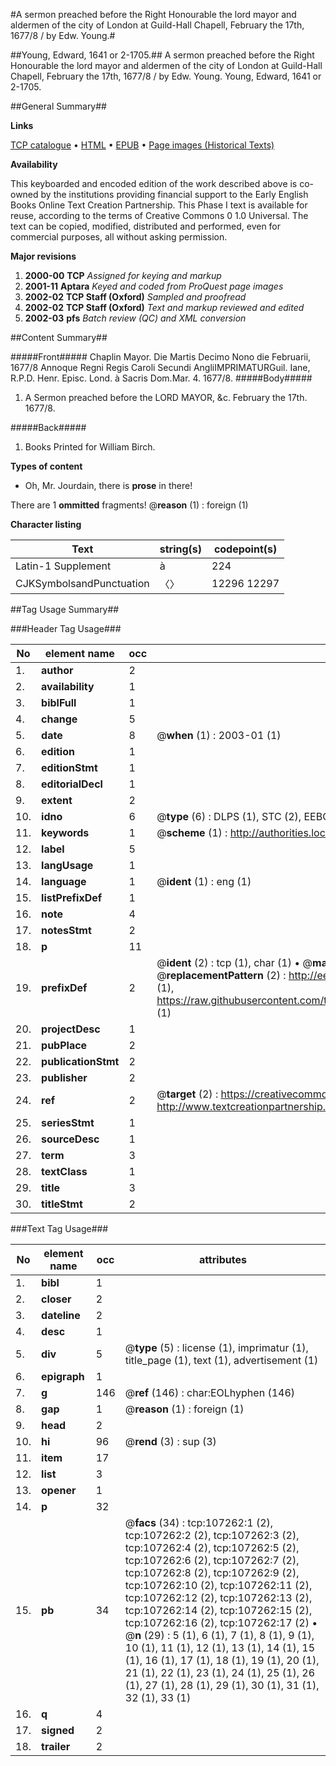 #A sermon preached before the Right Honourable the lord mayor and aldermen of the city of London at Guild-Hall Chapell, February the 17th, 1677/8 / by Edw. Young.#

##Young, Edward, 1641 or 2-1705.##
A sermon preached before the Right Honourable the lord mayor and aldermen of the city of London at Guild-Hall Chapell, February the 17th, 1677/8 / by Edw. Young.
Young, Edward, 1641 or 2-1705.

##General Summary##

**Links**

[TCP catalogue](http://www.ota.ox.ac.uk/tcp/)  • 
[HTML](http://tei.it.ox.ac.uk/tcp/Texts-HTML/free/A67/A67826.html)  • 
[EPUB](http://tei.it.ox.ac.uk/tcp/Texts-EPUB/free/A67/A67826.epub) • 
[Page images (Historical Texts)](https://data.historicaltexts.jisc.ac.uk/view?pubId=eebo-18265735e&pageId=eebo-18265735e-107262-1)

**Availability**

This keyboarded and encoded edition of the
	       work described above is co-owned by the institutions
	       providing financial support to the Early English Books
	       Online Text Creation Partnership. This Phase I text is
	       available for reuse, according to the terms of Creative
	       Commons 0 1.0 Universal. The text can be copied,
	       modified, distributed and performed, even for
	       commercial purposes, all without asking permission.

**Major revisions**

1. __2000-00__ __TCP__ *Assigned for keying and markup*
1. __2001-11__ __Aptara__ *Keyed and coded from ProQuest page images*
1. __2002-02__ __TCP Staff (Oxford)__ *Sampled and proofread*
1. __2002-02__ __TCP Staff (Oxford)__ *Text and markup reviewed and edited*
1. __2002-03__ __pfs__ *Batch review (QC) and XML conversion*

##Content Summary##

#####Front#####
Chaplin Mayor.
Die Martis Decimo Nono die Februarii,
1677/8 Annoque Regni Regis Caroli Secundi AngliIMPRIMATURGuil. Iane, R.P.D. Henr. Episc.
Lond. à Sacris Dom.Mar. 4. 1677/8.
#####Body#####

1. A Sermon preached before the
LORD MAYOR, &c.
February the 17th. 1677/8.

#####Back#####

1. Books Printed for William Birch.

**Types of content**

  * Oh, Mr. Jourdain, there is **prose** in there!

There are 1 **ommitted** fragments! 
 @__reason__ (1) : foreign (1)

**Character listing**


|Text|string(s)|codepoint(s)|
|---|---|---|
|Latin-1 Supplement|à|224|
|CJKSymbolsandPunctuation|〈〉|12296 12297|

##Tag Usage Summary##

###Header Tag Usage###

|No|element name|occ|attributes|
|---|---|---|---|
|1.|__author__|2||
|2.|__availability__|1||
|3.|__biblFull__|1||
|4.|__change__|5||
|5.|__date__|8| @__when__ (1) : 2003-01 (1)|
|6.|__edition__|1||
|7.|__editionStmt__|1||
|8.|__editorialDecl__|1||
|9.|__extent__|2||
|10.|__idno__|6| @__type__ (6) : DLPS (1), STC (2), EEBO-CITATION (1), OCLC (1), VID (1)|
|11.|__keywords__|1| @__scheme__ (1) : http://authorities.loc.gov/ (1)|
|12.|__label__|5||
|13.|__langUsage__|1||
|14.|__language__|1| @__ident__ (1) : eng (1)|
|15.|__listPrefixDef__|1||
|16.|__note__|4||
|17.|__notesStmt__|2||
|18.|__p__|11||
|19.|__prefixDef__|2| @__ident__ (2) : tcp (1), char (1)  •  @__matchPattern__ (2) : ([0-9\-]+):([0-9IVX]+) (1), (.+) (1)  •  @__replacementPattern__ (2) : http://eebo.chadwyck.com/downloadtiff?vid=$1&page=$2 (1), https://raw.githubusercontent.com/textcreationpartnership/Texts/master/tcpchars.xml#$1 (1)|
|20.|__projectDesc__|1||
|21.|__pubPlace__|2||
|22.|__publicationStmt__|2||
|23.|__publisher__|2||
|24.|__ref__|2| @__target__ (2) : https://creativecommons.org/publicdomain/zero/1.0/ (1), http://www.textcreationpartnership.org/docs/. (1)|
|25.|__seriesStmt__|1||
|26.|__sourceDesc__|1||
|27.|__term__|3||
|28.|__textClass__|1||
|29.|__title__|3||
|30.|__titleStmt__|2||


###Text Tag Usage###

|No|element name|occ|attributes|
|---|---|---|---|
|1.|__bibl__|1||
|2.|__closer__|2||
|3.|__dateline__|2||
|4.|__desc__|1||
|5.|__div__|5| @__type__ (5) : license (1), imprimatur (1), title_page (1), text (1), advertisement (1)|
|6.|__epigraph__|1||
|7.|__g__|146| @__ref__ (146) : char:EOLhyphen (146)|
|8.|__gap__|1| @__reason__ (1) : foreign (1)|
|9.|__head__|2||
|10.|__hi__|96| @__rend__ (3) : sup (3)|
|11.|__item__|17||
|12.|__list__|3||
|13.|__opener__|1||
|14.|__p__|32||
|15.|__pb__|34| @__facs__ (34) : tcp:107262:1 (2), tcp:107262:2 (2), tcp:107262:3 (2), tcp:107262:4 (2), tcp:107262:5 (2), tcp:107262:6 (2), tcp:107262:7 (2), tcp:107262:8 (2), tcp:107262:9 (2), tcp:107262:10 (2), tcp:107262:11 (2), tcp:107262:12 (2), tcp:107262:13 (2), tcp:107262:14 (2), tcp:107262:15 (2), tcp:107262:16 (2), tcp:107262:17 (2)  •  @__n__ (29) : 5 (1), 6 (1), 7 (1), 8 (1), 9 (1), 10 (1), 11 (1), 12 (1), 13 (1), 14 (1), 15 (1), 16 (1), 17 (1), 18 (1), 19 (1), 20 (1), 21 (1), 22 (1), 23 (1), 24 (1), 25 (1), 26 (1), 27 (1), 28 (1), 29 (1), 30 (1), 31 (1), 32 (1), 33 (1)|
|16.|__q__|4||
|17.|__signed__|2||
|18.|__trailer__|2||
